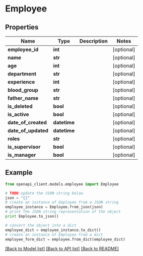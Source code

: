 # Employee


## Properties
Name | Type | Description | Notes
------------ | ------------- | ------------- | -------------
**employee_id** | **int** |  | [optional] 
**name** | **str** |  | [optional] 
**age** | **int** |  | [optional] 
**department** | **str** |  | [optional] 
**experience** | **int** |  | [optional] 
**blood_group** | **str** |  | [optional] 
**father_name** | **str** |  | [optional] 
**is_deleted** | **bool** |  | [optional] 
**is_active** | **bool** |  | [optional] 
**date_of_created** | **datetime** |  | [optional] 
**date_of_updated** | **datetime** |  | [optional] 
**roles** | **str** |  | [optional] 
**is_supervisor** | **bool** |  | [optional] 
**is_manager** | **bool** |  | [optional] 

## Example

```python
from openapi_client.models.employee import Employee

# TODO update the JSON string below
json = "{}"
# create an instance of Employee from a JSON string
employee_instance = Employee.from_json(json)
# print the JSON string representation of the object
print Employee.to_json()

# convert the object into a dict
employee_dict = employee_instance.to_dict()
# create an instance of Employee from a dict
employee_form_dict = employee.from_dict(employee_dict)
```
[[Back to Model list]](../README.md#documentation-for-models) [[Back to API list]](../README.md#documentation-for-api-endpoints) [[Back to README]](../README.md)


